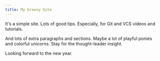 ```yaml
---
title: My Groovy Site
---
```


It's a simple site.
Lots of good tips.
Especially, for Git and VCS videos and tutorials.

And lots of extra paragraphs and sections.
Maybe a lot of playful ponies and colorful unicorns.
Stay for the thought-leader insight.

Looking forward to the new year.
